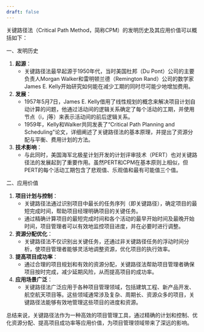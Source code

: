 ```yaml
---
draft: false
---
```

关键路径法（Critical Path Method，简称CPM）的发明历史及其应用价值可以概括如下：

一、发明历史

1. **起源**：
    - 关键路径法最早起源于1950年代，当时美国杜邦（Du Pont）公司的主要负责人Morgan Walker和雷明顿兰德（Remington Rand）公司的数学家James E. Kelly开始研究如何能在减少工期的同时尽可能少地增加费用。
2. **发展**：
    - 1957年5月7日，James E. Kelly借用了线性规划的概念来解决项目计划自动计算的问题，他通过活动间的逻辑关系确定了每个活动的工期，并使用节点（i，j等）来表示活动间的前后逻辑关系。
    - 1959年，Kelly和Walker共同发表了“Critical Path Planning and Scheduling”论文，详细阐述了关键路径法的基本原理，并提出了资源分配与平衡、费用计划的方法。
3. **技术影响**：
    - 与此同时，美国海军北极星计划开发的计划评审技术（PERT）也对关键路径法的发展起到了重要作用。虽然PERT和CPM在基本原则上相似，但PERT的每个活动工期包含了悲观值、乐观值和最有可能值三个值。

二、应用价值

1. **项目计划与控制**：
    - 关键路径法通过识别项目中最长的任务序列（即关键路径），确定项目的最短完成时间，帮助项目经理明确项目的关键任务。
    - 通过精确计算项目的最短完成时间和各个活动的最早开始时间及最晚开始时间，项目管理者可以有效地监控项目进度，并在必要时进行调整。
2. **资源分配优化**：
    - 关键路径法不仅识别出关键任务，还通过非关键路径任务的浮动时间分析，使项目管理者能够灵活地调整资源，优化项目的执行效率。
3. **提高项目成功率**：
    - 通过合理的项目规划和有效的资源分配，关键路径法帮助项目管理者确保项目按时完成，减少延期风险，从而提高项目的成功率。
4. **应用场景广泛**：
    - 关键路径法广泛应用于各种项目管理领域，包括建筑工程、新产品开发、航空航天项目等。这些领域通常涉及复杂、周期长、资源众多的项目，关键路径法能够有效地管理这些项目的进度和资源。

总结来说，关键路径法作为一种高效的项目管理工具，通过精确的计划和控制、优化资源分配、提高项目成功率等应用价值，为项目管理领域带来了深远的影响。
